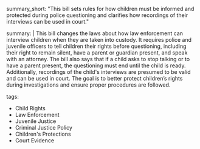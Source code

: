 summary_short: "This bill sets rules for how children must be informed and protected during police questioning and clarifies how recordings of their interviews can be used in court."

summary: |
  This bill changes the laws about how law enforcement can interview children when they are taken into custody. It requires police and juvenile officers to tell children their rights before questioning, including their right to remain silent, have a parent or guardian present, and speak with an attorney. The bill also says that if a child asks to stop talking or to have a parent present, the questioning must end until the child is ready. Additionally, recordings of the child's interviews are presumed to be valid and can be used in court. The goal is to better protect children’s rights during investigations and ensure proper procedures are followed.

tags:
  - Child Rights
  - Law Enforcement
  - Juvenile Justice
  - Criminal Justice Policy
  - Children's Protections
  - Court Evidence
